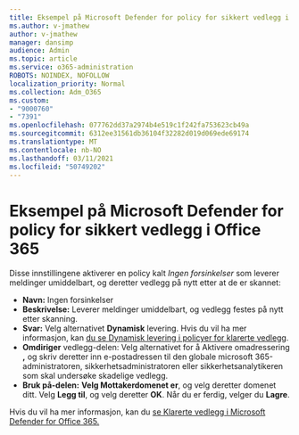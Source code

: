 ```yaml
---
title: Eksempel på Microsoft Defender for policy for sikkert vedlegg i Office 365
ms.author: v-jmathew
author: v-jmathew
manager: dansimp
audience: Admin
ms.topic: article
ms.service: o365-administration
ROBOTS: NOINDEX, NOFOLLOW
localization_priority: Normal
ms.collection: Adm_O365
ms.custom:
- "9000760"
- "7391"
ms.openlocfilehash: 077762dd37a2974b4e519c1f242fa753623cb49a
ms.sourcegitcommit: 6312ee31561db36104f32282d019d069ede69174
ms.translationtype: MT
ms.contentlocale: nb-NO
ms.lasthandoff: 03/11/2021
ms.locfileid: "50749202"
---
```

# <a name="example-microsoft-defender-for-office-365-safe-attachment-policy"></a>Eksempel på Microsoft Defender for policy for sikkert vedlegg i Office 365

Disse innstillingene aktiverer en policy kalt *Ingen forsinkelser* som leverer meldinger umiddelbart, og deretter vedlegg på nytt etter at de er skannet:

- **Navn:** Ingen forsinkelser
- **Beskrivelse:** Leverer meldinger umiddelbart, og vedlegg festes på nytt etter skanning.
- **Svar:** Velg alternativet **Dynamisk** levering. Hvis du vil ha mer informasjon, kan [du se Dynamisk levering i policyer for klarerte vedlegg](https://go.microsoft.com/fwlink/?linkid=2092328).
- **Omdiriger** vedlegg-delen: Velg alternativet for å Aktivere omadressering **,** og skriv deretter inn e-postadressen til den globale microsoft 365-administratoren, sikkerhetsadministratoren eller sikkerhetsanalytikeren som skal undersøke skadelige vedlegg.
- **Bruk på-delen:** **Velg Mottakerdomenet er**, og velg deretter domenet ditt. Velg **Legg til**, og velg deretter **OK**. Når du er ferdig, velger du **Lagre**.

Hvis du vil ha mer informasjon, kan du [se Klarerte vedlegg i Microsoft Defender for Office 365.](https://go.microsoft.com/fwlink/?linkid=2092213)
